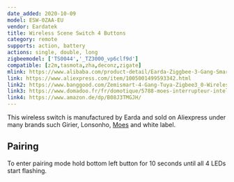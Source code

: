 ```yaml
---
date_added: 2020-10-09
model: ESW-0ZAA-EU
vendor: Eardatek
title: Wireless Scene Switch 4 Buttons
category: remote
supports: action, battery
actions: single, double, long
zigbeemodel: ['TS0044','_TZ3000_vp6clf9d']
compatible: [z2m,tasmota,zha,deconz,zigate]
mlink: https://www.alibaba.com/product-detail/Earda-Ziggbee-3-Gang-Smart-Wall_1600101179511.html
link: https://www.aliexpress.com/item/1005001499593342.html
link2: https://www.banggood.com/Zemismart-4-Gang-Tuya-Zigbee3_0-Wireless-Switch-Sticker-Battery-Power-SmartThings-Control-ZB-2MQTT-deCONZ-p-1837377.html
link3: https://www.domadoo.fr/fr/domotique/5788-moes-interrupteur-intelligent-sans-fil-zigbee-4-boutons.html
link4: https://www.amazon.de/dp/B08J3TMGJH/
---
```

This wireless switch is manufactured by Earda and sold on Aliexpress under many brands such Girier, Lonsonho, [Moes](https://www.moeshouse.com/?ref=v4thya2eufek) and white label. 

## Pairing 
To enter pairing mode hold bottom left button for 10 seconds until all 4 LEDs start flashing.
